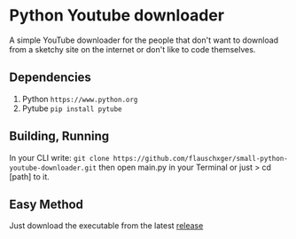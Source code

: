 # Python Youtube downloader

 A simple YouTube downloader for the people that don't want to download from a sketchy site on the internet or don't like to code themselves.

## Dependencies
1. Python
``` https://www.python.org ```
2. Pytube
``` pip install pytube ```

## Building, Running
In your CLI write: ``` git clone https://github.com/flauschxger/small-python-youtube-downloader.git ``` then open main.py in your Terminal or just > cd [path] to it.

## Easy Method
Just download the executable from the latest [release](https://github.com/flauschxger/simple-python-youtube-downloader/releases/latest)

